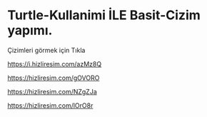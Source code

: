# Turtle-Kullanimi İLE Basit-Cizim yapımı.
Çizimleri görmek için Tıkla

https://i.hizliresim.com/azMz8Q


https://hizliresim.com/gOVORO


https://hizliresim.com/NZgZJa


https://hizliresim.com/lOrO8r



